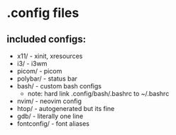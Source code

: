 # .config files
## included configs:
- x11/ - xinit, xresources
- i3/ - i3wm
- picom/ - picom
- polybar/ - status bar
- bash/ - custom bash configs
  - note: hard link .config/bash/.bashrc to ~/.bashrc
- nvim/ - neovim config
- htop/ - autogenerated but its fine
- gdb/ - literally one line
- fontconfig/ - font aliases

